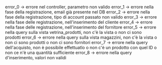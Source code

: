 error_0 -> errore nel controller, parametro non valido
error_1 -> errore nella fase della registrazione, email già presente nel DB
error_2 -> errore nella fase della registrazione, tipo di account passato non valido
error_3 -> errore nella fase delle registrazione, nell'inserimento del cliente
error_4 -> errore nella fase delle registrazione, nell'inserimento del fornitore
error_5 -> errore nella query sulla vista vetrina_prodotti, non c'è la vista o non ci sono prodotti
error_6 -> errore nella query sulla vista magazzini, non c'è la vista o non ci sono prodotti o non ci sono fornitori
error_7 -> errore nella query dell'acquisto, non è possibile effettuatlo o non c'è un prodotto con quel ID o 
           non ce n'è una quantità sufficiente
error_8 -> errore nella query d'inserimento, valori non validi
